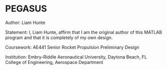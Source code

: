 # PEGASUS
Author: Liam Hunte

Statement: I, Liam Hunte, affirm that I am the original author of this MATLAB program and that it is completely of my own design.

Coursework: AE441 Senior Rocket Propulsion Preliminary Design

Institution: Embry-Riddle Aeronautical University, Daytona Beach, FL  
College of Engineering, Aerospace Department

